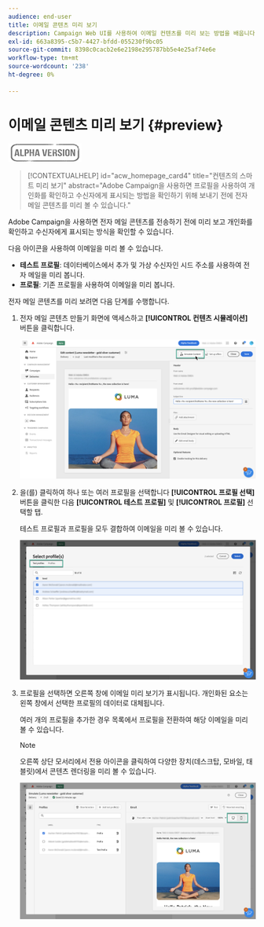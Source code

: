 ```yaml
---
audience: end-user
title: 이메일 콘텐츠 미리 보기
description: Campaign Web UI를 사용하여 이메일 컨텐츠를 미리 보는 방법을 배웁니다
exl-id: 663a8395-c5b7-4427-bfdd-055230f9bc05
source-git-commit: 8398c0cacb2e6e2198e295787bb5e4e25af74e6e
workflow-type: tm+mt
source-wordcount: '238'
ht-degree: 0%

---
```


# 이메일 콘텐츠 미리 보기 {#preview}

![](../assets/do-not-localize/badge.png)

>[!CONTEXTUALHELP]
>id="acw_homepage_card4"
>title="컨텐츠의 스마트 미리 보기"
>abstract="Adobe Campaign을 사용하면 프로필을 사용하여 개인화를 확인하고 수신자에게 표시되는 방법을 확인하기 위해 보내기 전에 전자 메일 콘텐츠를 미리 볼 수 있습니다."

Adobe Campaign을 사용하면 전자 메일 콘텐츠를 전송하기 전에 미리 보고 개인화를 확인하고 수신자에게 표시되는 방식을 확인할 수 있습니다.

다음 아이콘을 사용하여 이메일을 미리 볼 수 있습니다.

* **테스트 프로필**: 데이터베이스에서 추가 및 가상 수신자인 시드 주소를 사용하여 전자 메일을 미리 봅니다.
* **프로필**: 기존 프로필을 사용하여 이메일을 미리 봅니다.

전자 메일 콘텐츠를 미리 보려면 다음 단계를 수행합니다.

1. 전자 메일 콘텐츠 만들기 화면에 액세스하고 **[!UICONTROL 컨텐츠 시뮬레이션]** 버튼을 클릭합니다.

   ![](assets/simulate.png)

1. 을(를) 클릭하여 하나 또는 여러 프로필을 선택합니다 **[!UICONTROL 프로필 선택]** 버튼을 클릭한 다음 **[!UICONTROL 테스트 프로필]** 및 **[!UICONTROL 프로필]** 선택할 탭.

   테스트 프로필과 프로필을 모두 결합하여 이메일을 미리 볼 수 있습니다.

   ![](assets/preview-profile.png)

1. 프로필을 선택하면 오른쪽 창에 이메일 미리 보기가 표시됩니다. 개인화된 요소는 왼쪽 창에서 선택한 프로필의 데이터로 대체됩니다.

   여러 개의 프로필을 추가한 경우 목록에서 프로필을 전환하여 해당 이메일을 미리 볼 수 있습니다.

   >[!NOTE]
   >
   >오른쪽 상단 모서리에서 전용 아이콘을 클릭하여 다양한 장치(데스크탑, 모바일, 태블릿)에서 콘텐츠 렌더링을 미리 볼 수 있습니다.

   ![](assets/preview.png)


